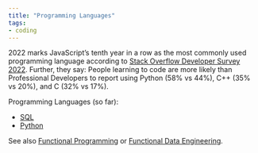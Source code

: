 ```yaml
---
title: "Programming Languages"
tags:
- coding
---
```

2022 marks JavaScript’s tenth year in a row as the most commonly used programming language according to [Stack Overflow Developer Survey 2022](https://survey.stackoverflow.co/2022/#section-most-popular-technologies-programming-scripting-and-markup-languages). Further, they say: People learning to code are more likely than Professional Developers to report using Python (58% vs 44%), C++ (35% vs 20%), and C (32% vs 17%).

Programming Languages (so far):
- [SQL](term/sql.md)
- [Python](term/python.md)

See also [Functional Programming](term/functional%20programming.md) or [Functional Data Engineering](term/functional%20data%20engineering.md).